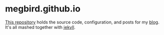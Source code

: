# megbird.github.io

[This repository](http://github.com/meaganbird/megbird.github.io) holds the source code, configuration, and posts for my [blog](http://blog.meaganbird.com/).
It's all mashed together with [jekyll](http://github.com/mojombo/jekyll).
